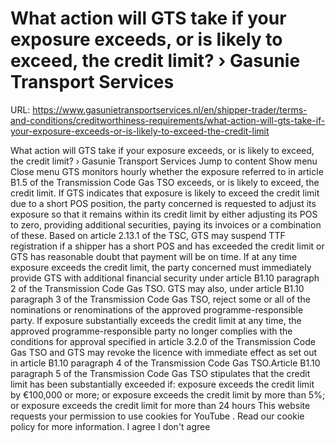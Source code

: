 # What action will GTS take if your exposure exceeds, or is likely to exceed, the credit limit? › Gasunie Transport Services

URL: https://www.gasunietransportservices.nl/en/shipper-trader/terms-and-conditions/creditworthiness-requirements/what-action-will-gts-take-if-your-exposure-exceeds-or-is-likely-to-exceed-the-credit-limit

What action will GTS take if your exposure exceeds, or is likely to exceed, the credit limit? › Gasunie Transport Services
Jump to content
Show menu
Close menu
GTS
monitors hourly whether the exposure referred to in article B1.5 of the
Transmission
Code
Gas
TSO exceeds, or is likely to exceed, the credit limit.
If
GTS
indicates that exposure is likely to exceed the credit limit due to a short POS position, the party concerned is requested to adjust its exposure so that it remains within its credit limit by either adjusting its POS to zero, providing additional securities, paying its invoices or a combination of these.
Based on article 2.13.1 of the TSC,
GTS
may suspend TTF registration if a
shipper
has a short POS and has exceeded the credit limit or
GTS
has reasonable doubt that payment will be on time.
If at any time exposure exceeds the credit limit, the party concerned must immediately provide
GTS
with additional financial security under article B1.10 paragraph 2 of the
Transmission
Code
Gas
TSO.
GTS
may also, under article B1.10 paragraph 3 of the
Transmission
Code
Gas
TSO, reject some or all of the nominations or renominations of the approved programme-responsible party.
If exposure substantially exceeds the credit limit at any time, the approved programme-responsible party no longer complies with the conditions for approval specified in article 3.2.0 of the
Transmission
Code
Gas
TSO and
GTS
may revoke the licence with immediate effect as set out in article B1.10 paragraph 4 of the
Transmission
Code
Gas
TSO.Article B1.10 paragraph 5 of the
Transmission
Code
Gas
TSO stipulates that the credit limit has been substantially exceeded if:
exposure exceeds the credit limit by €100,000 or more; or
exposure exceeds the credit limit by more than 5%; or
exposure exceeds the credit limit for more than 24 hours
This website requests your permission to use cookies for
YouTube
. Read our
cookie policy
for more information.
I agree
I don't agree